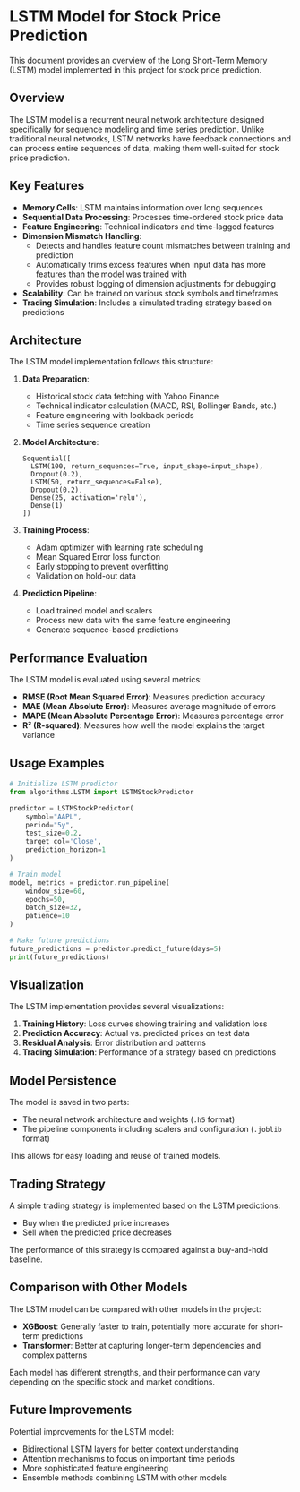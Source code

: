 # LSTM Model for Stock Price Prediction

This document provides an overview of the Long Short-Term Memory (LSTM) model implemented in this project for stock price prediction.

## Overview

The LSTM model is a recurrent neural network architecture designed specifically for sequence modeling and time series prediction. Unlike traditional neural networks, LSTM networks have feedback connections and can process entire sequences of data, making them well-suited for stock price prediction.

## Key Features

- **Memory Cells**: LSTM maintains information over long sequences
- **Sequential Data Processing**: Processes time-ordered stock price data
- **Feature Engineering**: Technical indicators and time-lagged features
- **Dimension Mismatch Handling**: 
  - Detects and handles feature count mismatches between training and prediction
  - Automatically trims excess features when input data has more features than the model was trained with
  - Provides robust logging of dimension adjustments for debugging
- **Scalability**: Can be trained on various stock symbols and timeframes
- **Trading Simulation**: Includes a simulated trading strategy based on predictions

## Architecture

The LSTM model implementation follows this structure:

1. **Data Preparation**:
   - Historical stock data fetching with Yahoo Finance
   - Technical indicator calculation (MACD, RSI, Bollinger Bands, etc.)
   - Feature engineering with lookback periods
   - Time series sequence creation

2. **Model Architecture**:
   ```
   Sequential([
     LSTM(100, return_sequences=True, input_shape=input_shape),
     Dropout(0.2),
     LSTM(50, return_sequences=False),
     Dropout(0.2),
     Dense(25, activation='relu'),
     Dense(1)
   ])
   ```

3. **Training Process**:
   - Adam optimizer with learning rate scheduling
   - Mean Squared Error loss function
   - Early stopping to prevent overfitting
   - Validation on hold-out data

4. **Prediction Pipeline**:
   - Load trained model and scalers
   - Process new data with the same feature engineering
   - Generate sequence-based predictions

## Performance Evaluation

The LSTM model is evaluated using several metrics:

- **RMSE (Root Mean Squared Error)**: Measures prediction accuracy
- **MAE (Mean Absolute Error)**: Measures average magnitude of errors
- **MAPE (Mean Absolute Percentage Error)**: Measures percentage error
- **R² (R-squared)**: Measures how well the model explains the target variance

## Usage Examples

```python
# Initialize LSTM predictor
from algorithms.LSTM import LSTMStockPredictor

predictor = LSTMStockPredictor(
    symbol="AAPL",
    period="5y",
    test_size=0.2,
    target_col='Close',
    prediction_horizon=1
)

# Train model
model, metrics = predictor.run_pipeline(
    window_size=60,
    epochs=50,
    batch_size=32,
    patience=10
)

# Make future predictions
future_predictions = predictor.predict_future(days=5)
print(future_predictions)
```

## Visualization

The LSTM implementation provides several visualizations:

1. **Training History**: Loss curves showing training and validation loss
2. **Prediction Accuracy**: Actual vs. predicted prices on test data
3. **Residual Analysis**: Error distribution and patterns
4. **Trading Simulation**: Performance of a strategy based on predictions

## Model Persistence

The model is saved in two parts:
- The neural network architecture and weights (`.h5` format)
- The pipeline components including scalers and configuration (`.joblib` format)

This allows for easy loading and reuse of trained models.

## Trading Strategy

A simple trading strategy is implemented based on the LSTM predictions:
- Buy when the predicted price increases
- Sell when the predicted price decreases

The performance of this strategy is compared against a buy-and-hold baseline.

## Comparison with Other Models

The LSTM model can be compared with other models in the project:
- **XGBoost**: Generally faster to train, potentially more accurate for short-term predictions
- **Transformer**: Better at capturing longer-term dependencies and complex patterns

Each model has different strengths, and their performance can vary depending on the specific stock and market conditions.

## Future Improvements

Potential improvements for the LSTM model:
- Bidirectional LSTM layers for better context understanding
- Attention mechanisms to focus on important time periods
- More sophisticated feature engineering
- Ensemble methods combining LSTM with other models
